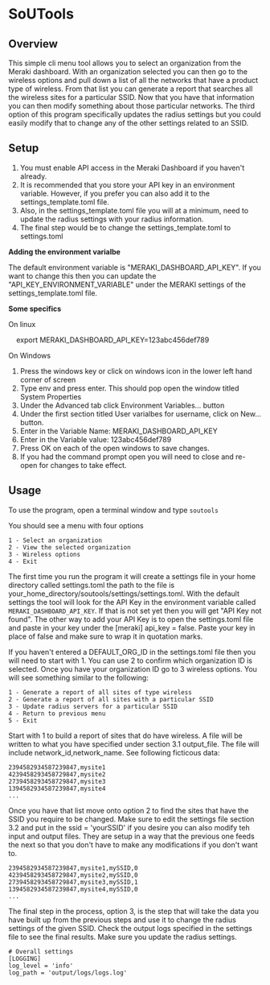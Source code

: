 # SoUTools

## Overview

This simple cli menu tool allows you to select an organization from the Meraki dashboard. With an organization selected
you can then go to the wireless options and pull down a list of all the networks that have a product type of wireless.
From that list you can generate a report that searches all the wireless sites for a particular SSID. Now that you have 
that information you can then modify something about those particular networks. The third option of this program specifically
updates the radius settings but you could easily modify that to change any of the other settings related to an SSID.

## Setup

1. You must enable API access in the Meraki Dashboard if you haven't already.
2. It is recommended that you store your API key in an environment variable.
   However, if you prefer you can also add it to the settings_template.toml file.
3. Also, in the settings_template.toml file you will at a minimum, need to update
   the radius settings with your radius information.
4. The final step would be to change the settings_template.toml to settings.toml

**Adding the environment varialbe**

The default environment variable is "MERAKI_DASHBOARD_API_KEY". If you want to change
this then you can update the "API_KEY_ENVIRONMENT_VARIABLE" under the MERAKI settings
of the settings_template.toml file.

**Some specifics**

On linux

    export MERAKI_DASHBOARD_API_KEY=123abc456def789

On Windows

1. Press the windows key or click on windows icon in the lower left hand corner of screen
2. Type env and press enter. This should pop open the window titled System Properties
3. Under the Advanced tab click Environment Variables... button
4. Under the first section titled User varialbes for username, click on New... button.
5. Enter in the Variable Name: MERAKI_DASHBOARD_API_KEY
6. Enter in the Variable value: 123abc456def789
7. Press OK on each of the open windows to save changes.
8. If you had the command prompt open you will need to close and re-open for changes to take effect.

## Usage

To use the program, open a terminal window and type `soutools`

You should see a menu with four options

    1 - Select an organization
    2 - View the selected organization
    3 - Wireless options
    4 - Exit

The first time you run the program it will create a settings file in your home directory called settings.toml 
the path to the file is your_home_directory/soutools/settings/settings.toml. With the default
settings the tool will look for the API Key in the environment variable called `MERAKI_DASHBOARD_API_KEY`. If that
is not set yet then you will get "API Key not found". The other way to add your API Key is to open the settings.toml file
and paste in your key under the [meraki] api_key = false. Paste your key in place of false and make sure to wrap it in
quotation marks.

If you haven't entered a DEFAULT_ORG_ID in the settings.toml file then you will need to start with 1.
You can use 2 to confirm which organization ID is selected.
Once you have your organization ID go to 3 wireless options. You will see something similar to the following:

    1 - Generate a report of all sites of type wireless
    2 - Generate a report of all sites with a particular SSID
    3 - Update radius servers for a particular SSID
    4 - Return to previous menu
    5 - Exit

Start with 1 to build a report of sites that do have wireless. A file will be written to what you have specified
under section 3.1 output_file. The file will include network_id,network_name. See following ficticous data:

    2394582934587239847,mysite1
    4239458293458729847,mysite2
    2739458293458729847,mysite3
    1394582934587239847,mysite4
    ...

Once you have that list move onto option 2 to find the sites that have the SSID you require to be changed. Make sure
to edit the settings file section 3.2 and put in the ssid = 'yourSSID' if you desire you can also modify teh input and
output files. They are setup in a way that the previous one feeds the next so that you don't have to make any modifications
if you don't want to.

    2394582934587239847,mysite1,mySSID,0
    4239458293458729847,mysite2,mySSID,0
    2739458293458729847,mysite3,mySSID,1
    1394582934587239847,mysite4,mySSID,0
    ...

The final step in the process, option 3, is the step that will take the data you have built up from the previous steps
and use it to change the radius settings of the given SSID. Check the output logs specified in the settings file to see 
the final results. Make sure you update the radius settings.

    # Overall settings
    [LOGGING]
    log_level = 'info'
    log_path = 'output/logs/logs.log'


